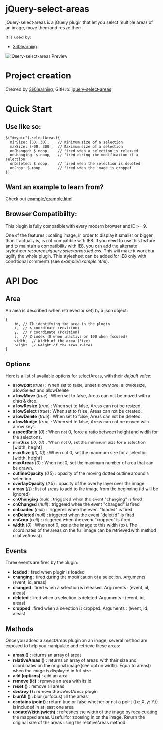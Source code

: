jQuery-select-areas
===================

jQuery-select-areas is a jQuery plugin that let you select multiple areas of an image,
move them and resize them.

It is used by:
 - [360learning](https://360learning.com)

![jQuery-select-areas Preview](https://rawgit.com/360Learning/jquery-select-areas/master/jQuerySelectAreas-Preview.png)

# Project creation

Created by [360learning](https://360learning.com), GitHub: [jquery-select-areas](https://github.com/360Learning/jquery-select-areas)

# Quick Start

## Use like so:

    $("#mypic").selectAreas({
      minSize: [30, 30],    // Minimum size of a selection
      maxSize: [400, 300],  // Maximum size of a selection
      onChanged: $.noop,    // fired when a selection is released
      onChanging: $.noop,   // fired during the modification of a selection
	  onDeleted: $.noop,    // fired when the selection is deleted
      onCrop: $.noop        // fired when the image is cropped
    });


## Want an example to learn from?
Check out [example/example.html](https://rawgit.com/360Learning/jquery-select-areas/master/example/example.html)

## Browser Compatibiilty:
This plugin is fully compatible with every modern browser and IE >= 9.

One of the features : scaling image, in order to display it smaller or bigger than it actually is, is not compatible with IE8.
If you need to use this feature and to maintain a compatibility with IE8, you can add the alternate stylesheet *resources/jquery.selectareas.ie8.css*.
This will make it work but uglify the whole plugin. This stylesheet can be added for IE8 only with conditional comments (see *example/example.html*).

# API Doc

## Area
An area is described (when retrieved or set) by a json object:

    {
        id, // ID identifying the area in the plugin
        x,  // X coordinate (Position)
        y,  // Y coordinate (Position)
        z,  // Z-index (0 when inactive or 100 when focused)
        width,  // Width of the area (Size)
        height  // Height of the area (Size)
    }

## Options
Here is a list of available options for selectAreas, with their *default value*:

 - **allowEdit** (*true*) : When set to false, unset allowMove, allowResize, allowSelect and allowDelete
 - **allowMove** (*true*) : When set to false, Areas can not be moved with a drag & drop.
 - **allowResize** (*true*) : When set to false, Areas can not be resized.
 - **allowSelect** (*true*) : When set to false, Areas can not be created.
 - **allowDelete** (*true*) : When set to false, Areas can not be deleted.
 - **allowNudge** (*true*) : When set to false, Areas can not be moved with arrow keys.
 - **aspectRatio** (*0*) : When not 0, force a ratio between height and width for the selections.
 - **minSize** (*[0, 0]*) : When not 0, set the minimum size for a selection [width, height]
 - **maxSize** (*[0, 0]*) : When not 0, set the maximum size for a selection [width, height]
 - **maxAreas** (*0*) : When not 0, set the maximum number of area that can be drawn.
 - **outlineOpacity** (*0.5*) : opacity of the moving dotted outline around a selection.
 - **overlayOpacity** (*0.5*) : opacity of the overlay layer over the image
 - **areas** (*[]*) : list of areas to add to the image from the beginning  (id will be ignored)
 - **onChanging** (*null*) : triggered when the event "changing" is fired
 - **onChanged** (*null*) : triggered when the event "changed" is fired
 - **onLoaded** (*null*) : triggered when the event "loaded" is fired
 - **onDeleted** (*null*) : triggered when the event "deleted" is fired
 - **onCrop** (*null*) : triggered when the event "cropped" is fired
 - **width** (*0*) : When not 0, scale the image to this width (px). The coordinates of the areas on the full image can be retrieved with method relativeAreas()

## Events
Three events are fired by the plugin:
 - **loaded**   : fired when plugin is loaded
 - **changing** : fired during the modification of a selection. Arguments : (event, id, areas)
 - **changed**  : fired when a selection is released. Arguments : (event, id, areas)
 - **deleted**  : fired when a selection is deleted.  Arguments : (event, id, areas)
 - **cropped**  : fired when a selection is cropped.  Arguments : (event, id, areas)
## Methods
Once you added a *selectAreas* plugin on an image, several method are exposed to help you
manipulate and retrieve these areas:
 - **areas ()**            : returns an array of areas
 - **relativeAreas ()**    : returns an array of areas, with their size and coordinates on the original image (see option width). Equal to areas() when the image is displayed in full size.
 - **add (options)**       : add an area
 - **remove (id)**         : remove an area with its id
 - **reset ()**            : remove all areas
 - **destroy ()**          : remove the *selectAreas* plugin
 - **blurAll ()**          : blur (unfocus) all the areas
 - **contains (point)**    : return true or false whether or not a point ({x: X, y: Y}) is included in at least one area
 - **updateWidth (width)** : refreshes the width of the image by recalculating the mapped areas. Useful for zooming in on the image. Return the original size of the areas using the relativeAreas method. 

